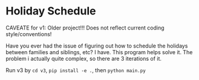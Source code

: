 # Holiday Schedule

CAVEATE for v1: Older project!!! Does not reflect current coding style/conventions!

Have you ever had the issue of figuring out how to schedule the holidays between families and siblings, etc? 
I have. This program helps solve it. The problem i actually quite complex, so there are 3 iterations of it.

Run v3 by `cd v3`, `pip install -e .`, then `python main.py`